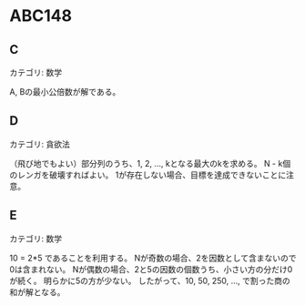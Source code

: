 # ABC148

## C
カテゴリ: 数学

A, Bの最小公倍数が解である。

## D
カテゴリ: 貪欲法

（飛び地でもよい）部分列のうち、1, 2, ..., kとなる最大のkを求める。
N - k個のレンガを破壊すればよい。
1が存在しない場合、目標を達成できないことに注意。

## E
カテゴリ: 数学

10 = 2*5 であることを利用する。
Nが奇数の場合、2を因数として含まないので0は含まれない。
Nが偶数の場合、2と5の因数の個数うち、小さい方の分だけ0が続く。
明らかに5の方が少ない。
したがって、10, 50, 250, ..., で割った商の和が解となる。
